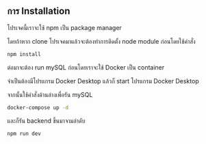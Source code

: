 ## การ Installation

โปรเจคนี้เราจะใช้ npm เป็น package manager

โดยถ้าหาก clone โปรเจคมาแล้วจะต้องทำการติดตั้ง node module ก่อนโดยใช้คำสั่ง

```bash
npm install 
```

ต่อมาจะต้อง run mySQL ก่อนโดยเราจะใช้ Docker  เป็น  container  


จำเป็นต้องมีโปรแกรม Docker Desktop แล้วก็ start โปรแกรม Docker Desktop 

จากนั้นใช้คำสั่งด้านล่างเพื่อรัน mySQL

```bash
docker-compose up -d
```

และก็รัน  backend ขึ้นมาจามลำดับ

```bash
npm run dev
```
